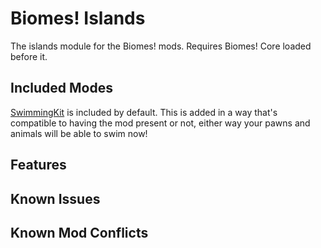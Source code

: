 # Biomes! Islands

The islands module for the Biomes! mods. Requires Biomes! Core loaded before it.

## Included Modes

[SwimmingKit](https://steamcommunity.com/sharedfiles/filedetails/?id=1542399915) is included by default. This is added in a way that's compatible to having the mod present or not, either way your pawns and animals will be able to swim now!

## Features

## Known Issues

## Known Mod Conflicts